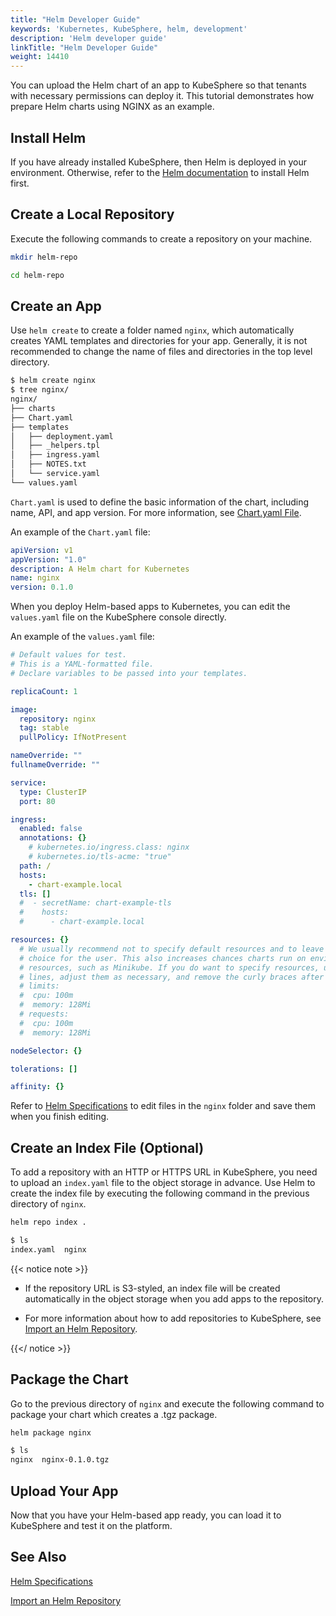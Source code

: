 ```yaml
---
title: "Helm Developer Guide"
keywords: 'Kubernetes, KubeSphere, helm, development'
description: 'Helm developer guide'
linkTitle: "Helm Developer Guide"
weight: 14410
---
```


You can upload the Helm chart of an app to KubeSphere so that tenants with necessary permissions can deploy it. This tutorial demonstrates how prepare Helm charts using NGINX as an example.

## Install Helm

If you have already installed KubeSphere, then Helm is deployed in your environment. Otherwise, refer to the [Helm documentation](https://helm.sh/docs/intro/install/) to install Helm first.

## Create a Local Repository

Execute the following commands to create a repository on your machine.

```bash
mkdir helm-repo
```

```bash
cd helm-repo
```

## Create an App

Use `helm create` to create a folder named `nginx`, which automatically creates YAML templates and directories for your app. Generally, it is not recommended to change the name of files and directories in the top level directory.

```bash
$ helm create nginx
$ tree nginx/
nginx/
├── charts
├── Chart.yaml
├── templates
│   ├── deployment.yaml
│   ├── _helpers.tpl
│   ├── ingress.yaml
│   ├── NOTES.txt
│   └── service.yaml
└── values.yaml
```

`Chart.yaml` is used to define the basic information of the chart, including name, API, and app version. For more information, see [Chart.yaml File](../helm-specification/#chartyaml-file).

An example of the `Chart.yaml` file:

```yaml
apiVersion: v1
appVersion: "1.0"
description: A Helm chart for Kubernetes
name: nginx
version: 0.1.0
```

When you deploy Helm-based apps to Kubernetes, you can edit the `values.yaml` file on the KubeSphere console directly.

An example of the `values.yaml` file:

```yaml
# Default values for test.
# This is a YAML-formatted file.
# Declare variables to be passed into your templates.

replicaCount: 1

image:
  repository: nginx
  tag: stable
  pullPolicy: IfNotPresent

nameOverride: ""
fullnameOverride: ""

service:
  type: ClusterIP
  port: 80

ingress:
  enabled: false
  annotations: {}
    # kubernetes.io/ingress.class: nginx
    # kubernetes.io/tls-acme: "true"
  path: /
  hosts:
    - chart-example.local
  tls: []
  #  - secretName: chart-example-tls
  #    hosts:
  #      - chart-example.local

resources: {}
  # We usually recommend not to specify default resources and to leave this as a conscious
  # choice for the user. This also increases chances charts run on environments with little
  # resources, such as Minikube. If you do want to specify resources, uncomment the following
  # lines, adjust them as necessary, and remove the curly braces after 'resources:'.
  # limits:
  #  cpu: 100m
  #  memory: 128Mi
  # requests:
  #  cpu: 100m
  #  memory: 128Mi

nodeSelector: {}

tolerations: []

affinity: {}
```

Refer to [Helm Specifications](../helm-specification/) to edit files in the `nginx` folder and save them when you finish editing.

## Create an Index File (Optional)

To add a repository with an HTTP or HTTPS URL in KubeSphere, you need to upload an `index.yaml` file to the object storage in advance. Use Helm to create the index file by executing the following command in the previous directory of `nginx`.

```bash
helm repo index .
```

```bash
$ ls
index.yaml  nginx
```

{{< notice note >}}

- If the repository URL is S3-styled, an index file will be created automatically in the object storage when you add apps to the repository.

- For more information about how to add repositories to KubeSphere, see [Import an Helm Repository](../../../workspace-administration/app-repository/import-helm-repository/).

{{</ notice >}}

## Package the Chart

Go to the previous directory of `nginx` and execute the following command to package your chart which creates a .tgz package.

```bash
helm package nginx
```

```bash
$ ls
nginx  nginx-0.1.0.tgz
```

## Upload Your App

Now that you have your Helm-based app ready, you can load it to KubeSphere and test it on the platform.

## See Also

[Helm Specifications](../helm-specification/)

[Import an Helm Repository](../../../workspace-administration/app-repository/import-helm-repository/)



